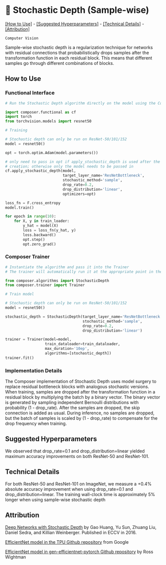 # 🎰 Stochastic Depth (Sample-wise)

[\[How to Use\]](#how-to-use) - [\[Suggested Hyperparameters\]](#suggested-hyperparameters) - [\[Technical Details\]](#technical-details) - [\[Attribution\]](#attribution)

 `Computer Vision`

 Sample-wise stochastic depth is a regularization technique for networks with residual connections that probabilistically drops samples after the transformation function in each residual block. This means that different samples go through different combinations of blocks.

## How to Use

### Functional Interface

```python
# Run the Stochastic Depth algorithm directly on the model using the Composer functional API

import composer.functional as cf
import torch
from torchvision.models import resnet50

# Training

# Stochastic depth can only be run on ResNet-50/101/152
model = resnet50()

opt = torch.optim.Adam(model.parameters())

# only need to pass in opt if apply_stochastic_depth is used after the optimizer
# creation; otherwise only the model needs to be passed in
cf.apply_stochastic_depth(model,
                          target_layer_name='ResNetBottleneck',
                          stochastic_method='sample',
                          drop_rate=0.2,
                          drop_distribution='linear',
                          optimizers=opt)

loss_fn = F.cross_entropy
model.train()

for epoch in range(10):
    for X, y in train_loader:
        y_hat = model(X)
        loss = loss_fn(y_hat, y)
        loss.backward()
        opt.step()
        opt.zero_grad()
```

### Composer Trainer

```python
# Instantiate the algorithm and pass it into the Trainer
# The trainer will automatically run it at the appropriate point in the training loop

from composer.algorithms import StochasticDepth
from composer.trainer import Trainer

# Train model

# Stochastic depth can only be run on ResNet-50/101/152
model = resnet50()

stochastic_depth = StochasticDepth(target_layer_name='ResNetBottleneck',
                                   stochastic_method='sample',
                                   drop_rate=0.2,
                                   drop_distribution='linear')

trainer = Trainer(model=model,
                  train_dataloader=train_dataloader,
                  max_duration='10ep',
                  algorithms=[stochastic_depth])
trainer.fit()
```

### Implementation Details

The Composer implementation of Stochastic Depth uses model surgery to replace residual bottleneck blocks with analogous stochastic versions. When training, samples are dropped after the transformation function in a residual block by multiplying the batch by a binary vector. The binary vector is generated by sampling independent Bernoulli distributions with probability (1 - drop_rate). After the samples are dropped, the skip connection is added as usual. During inference, no samples are dropped, but the batch of samples is scaled by (1 - drop_rate) to compensate for the drop frequency when training.

## Suggested Hyperparameters

We observed that drop_rate=0.1 and drop_distribution=linear yielded maximum accuracy improvements on both ResNet-50 and ResNet-101.

## Technical Details

For both ResNet-50 and ResNet-101 on ImageNet, we measure a +0.4% absolute accuracy improvement when using drop_rate=0.1 and drop_distribution=linear. The training wall-clock time is approximately 5% longer when using sample-wise stochastic depth

## Attribution

[Deep Networks with Stochastic Depth](https://arxiv.org/abs/1603.09382) by Gao Huang, Yu Sun, Zhuang Liu, Daniel Sedra, and Killian Weinberger. Published in ECCV in 2016.

[EfficientNet model in the TPU Github repository](https://github.com/tensorflow/tpu/tree/master/models/official/efficientnet) from Google

[EfficientNet model in gen-efficientnet-pytorch Github repository](https://github.com/rwightman/gen-efficientnet-pytorch) by Ross Wightman
